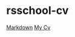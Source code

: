 # rsschool-cv

[Markdown](https://dday52.github.io/rsschool-cv/)
[My Cv](https://dday52.github.io/rsschool-cv/)